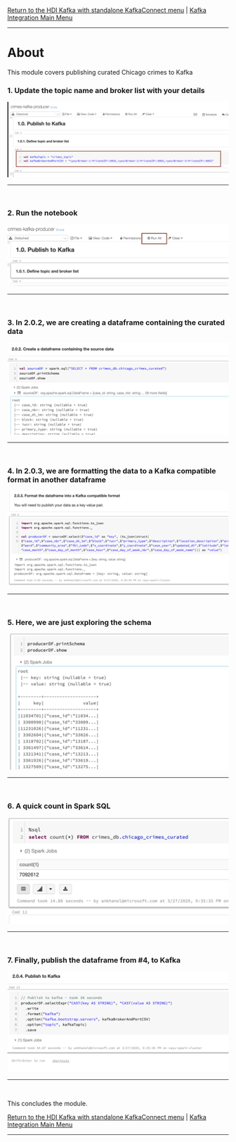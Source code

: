 
[Return to the HDI Kafka with standalone KafkaConnect menu](README.md) | [Kafka Integration Main Menu](../../README.md) <hr>

# About

This module covers publishing curated Chicago crimes to Kafka<br>


### 1. Update the topic name and broker list with your details
![CreateStorage01](images/04-databricks-46.png)
<br>
<hr>
<br>

### 2. Run the notebook
![CreateStorage02](images/04-databricks-47.png)
<br>
<hr>
<br>

### 3.  In 2.0.2, we are creating a dataframe containing the curated data
![CreateStorage03](images/04-databricks-48.png)
<br>
<hr>
<br>

### 4.  In 2.0.3, we are formatting the data to a Kafka compatible format in another dataframe
![CreateStorage03](images/04-databricks-49.png)
<br>
<hr>
<br>

### 5.  Here, we are just exploring the schema
![CreateStorage03](images/04-databricks-50.png)
<br>
<hr>
<br>

### 6.  A quick count in Spark SQL
![CreateStorage03](images/04-databricks-51.png)
<br>
<hr>
<br>

### 7.  Finally, publish the dataframe from #4, to Kafka
![CreateStorage03](images/04-databricks-52.png)
<br>
<hr>
<br>

This concludes the module.<br>

[Return to the HDI Kafka with standalone KafkaConnect menu](README.md) | [Kafka Integration Main Menu](../../README.md) <hr>
